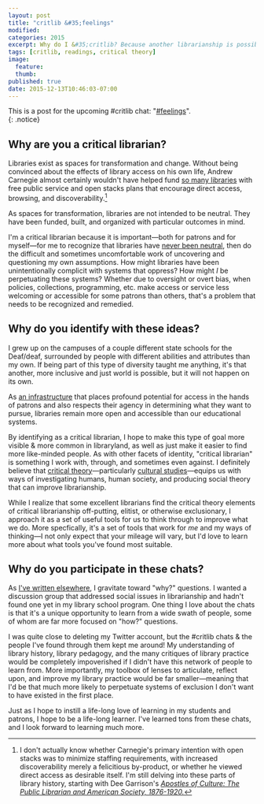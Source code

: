 ```yaml
---
layout: post
title: "critlib &#35;feelings"
modified:
categories: 2015
excerpt: Why do I &#35;critlib? Because another librarianship is possible. 
tags: [critlib, readings, critical theory]
image:
  feature:
  thumb:
published: true
date: 2015-12-13T10:46:03-07:00
---
```

This is a post for the upcoming #critlib chat: "[#feelings](http://critlib.org/feelings/)".  
{: .notice}

## Why are you a critical librarian?  

Libraries exist as spaces for transformation and change. Without being convinced about the effects of library access on his own life, Andrew Carnegie almost certainly wouldn't have helped fund [so many libraries](https://en.wikipedia.org/wiki/Carnegie_library) with free public service and open stacks plans that encourage direct access, browsing, and discoverability.[^dpa]   

[^dpa]: I don't actually know whether Carnegie's primary intention with open stacks was to minimize staffing requirements, with increased discoverability merely a felicitious by-product, or whether he viewed direct access as desirable itself. I'm still delving into these parts of library history, starting with Dee Garrison's [_Apostles of Culture: The Public Librarian and American Society, 1876-1920._](http://www.worldcat.org/oclc/50285121)  

As spaces for transformation, libraries are not intended to be neutral. They have been funded, built, and organized with particular outcomes in mind.  

I'm a critical librarian because it is important—both for patrons and for myself—for me to recognize that libraries have [never been neutral](http://www.inthelibrarywiththeleadpipe.org/2014/locating-the-library-in-institutional-oppression/), then do the difficult and sometimes uncomfortable work of uncovering and questioning my own assumptions. How might libraries have been unintentionally complicit with systems that oppress? How might _I_ be perpetuating these systems? Whether due to oversight or overt bias, when policies, collections, programming, etc. make access or service less welcoming or accessible for some patrons than others, that's a problem that needs to be recognized and remedied.    

## Why do you identify with these ideas?  

I grew up on the campuses of a couple different state schools for the Deaf/deaf, surrounded by people with different abilities and attributes than my own. If being part of this type of diversity taught me anything, it's that another, more inclusive and just world is possible, but it will not happen on its own.   

As [an infrastructure](https://placesjournal.org/article/library-as-infrastructure/) that places profound potential for access in the hands of patrons and also respects their agency in determining what they want to pursue, libraries remain more open and accessible than our educational systems.    

By identifying as a critical librarian, I hope to make this type of goal more visible & more common in libraryland, as well as just make it easier to find more like-minded people. As with other facets of identity, "critical librarian" is something I work with, through, and sometimes even against. I definitely believe that [critical theory](http://www.worldcat.org/oclc/548555609)—particularly [cultural studies](http://culturalstudies.web.unc.edu/resources-2/what-is-cultural-studies/)—equips us with ways of investigating humans, human society, and producing social theory that can improve librarianship.   

While I realize that some excellent librarians find the critical theory elements of critical librarianship off-putting, elitist, or otherwise exclusionary, I approach it as a set of useful tools for us to think through to improve what we do. More specfically, it's a set of tools that work for _me_ and my ways of thinking—I not only expect that your mileage will vary, but I'd love to learn more about what tools you've found most suitable.   

## Why do you participate in these chats?  

As [I've written elsewhere](http://hacklibraryschool.com/2014/12/08/critlib-chatty-critical-librarianship-on-twitter/), I gravitate toward "why?" questions. I wanted a discussion group that addressed social issues in librarianship and hadn't found one yet in my library school program. One thing I love about the chats is that it's a unique opportunity to learn from a wide swath of people, some of whom are far more focused on "how?" questions.   

I was quite close to deleting my Twitter account, but the #critlib chats & the people I've found through them kept me around! My understanding of library history, library pedagogy, and the many critiques of library practice would be completely impoverished if I didn't have this network of people to learn from. More importantly, my toolbox of lenses to articulate, reflect upon, and improve my library practice would be far smaller—meaning that I'd be that much more likely to perpetuate systems of exclusion I don't want to have existed in the first place.   

Just as I hope to instill a life-long love of learning in my students and patrons, I hope to be a life-long learner. I've learned tons from these chats, and I look forward to learning much more.   

